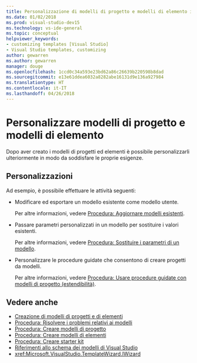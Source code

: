 ```yaml
---
title: Personalizzazione di modelli di progetto e modelli di elemento in Visual Studio
ms.date: 01/02/2018
ms.prod: visual-studio-dev15
ms.technology: vs-ide-general
ms.topic: conceptual
helpviewer_keywords:
- customizing templates [Visual Studio]
- Visual Studio templates, customizing
author: gewarren
ms.author: gewarren
manager: douge
ms.openlocfilehash: 1ccd0c34a593e23bd62a86c26639b220598b8dad
ms.sourcegitcommit: e13e61ddea6032a8282abe16131d9e136a927984
ms.translationtype: HT
ms.contentlocale: it-IT
ms.lasthandoff: 04/26/2018
---
```

# <a name="customize-project-and-item-templates"></a>Personalizzare modelli di progetto e modelli di elemento

Dopo aver creato i modelli di progetti ed elementi è possibile personalizzarli ulteriormente in modo da soddisfare le proprie esigenze.

## <a name="customizations"></a>Personalizzazioni

Ad esempio, è possibile effettuare le attività seguenti:

- Modificare ed esportare un modello esistente come modello utente.

   Per altre informazioni, vedere [Procedura: Aggiornare modelli esistenti](../ide/how-to-update-existing-templates.md).

- Passare parametri personalizzati in un modello per sostituire i valori esistenti.

   Per altre informazioni, vedere [Procedura: Sostituire i parametri di un modello](../ide/how-to-substitute-parameters-in-a-template.md).

- Personalizzare le procedure guidate che consentono di creare progetti da modelli.

   Per altre informazioni, vedere [Procedura: Usare procedure guidate con modelli di progetto (estendibilità)](../extensibility/how-to-use-wizards-with-project-templates.md).

## <a name="see-also"></a>Vedere anche

- [Creazione di modelli di progetti e di elementi](../ide/creating-project-and-item-templates.md)
- [Procedura: Risolvere i problemi relativi ai modelli](../ide/how-to-troubleshoot-templates.md)
- [Procedura: Creare modelli di progetto](../ide/how-to-create-project-templates.md)
- [Procedura: Creare modelli di elementi](../ide/how-to-create-item-templates.md)
- [Procedura: Creare starter kit](../ide/how-to-create-starter-kits.md)
- [Riferimenti allo schema dei modelli di Visual Studio](../extensibility/visual-studio-template-schema-reference.md)
- <xref:Microsoft.VisualStudio.TemplateWizard.IWizard>